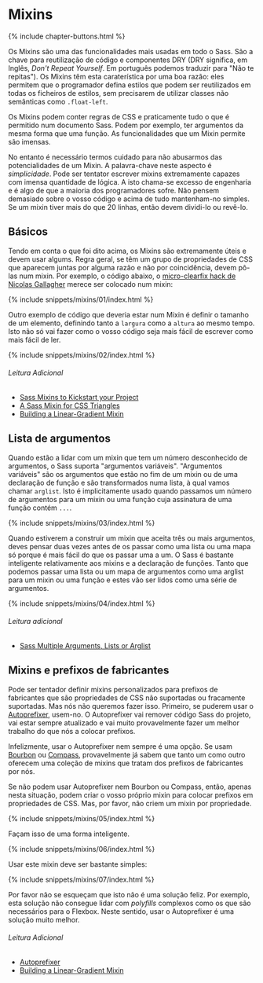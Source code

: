 
# Mixins

{% include chapter-buttons.html %}

Os Mixins são uma das funcionalidades mais usadas em todo o Sass. São a chave para reutilização de código e componentes DRY (DRY significa, em Inglês, *Don't Repeat Yourself*. Em português podemos traduzir para "Não te repitas"). Os Mixins têm esta caraterística por uma boa razão: eles permitem que o programador defina estilos que podem ser reutilizados em todas os ficheiros de estilos, sem precisarem de utilizar classes não semânticas como `.float-left`.

Os Mixins podem conter regras de CSS e praticamente tudo o que é permitido num documento Sass.
Podem por exemplo, ter argumentos da mesma forma que uma função. As funcionalidades que um Mixin permite são imensas.

No entanto é necessário termos cuidado para não abusarmos das potencialidades de um Mixin. A palavra-chave neste aspecto é *simplicidade*.
Pode ser tentator escrever mixins extremamente capazes com imensa quantidade de lógica. A isto chama-se excesso de engenharia e é algo de que a maioria dos programadores sofre. Não pensem demasiado sobre o vosso código e acima de tudo mantenham-no simples. Se um mixin tiver mais do que 20 linhas, então devem dividi-lo ou revê-lo.

## Básicos

Tendo em conta o que foi dito acima, os Mixins são extremamente úteis e devem usar algums. Regra geral, se têm um grupo de propriedades de CSS que aparecem juntas por alguma razão e não por coincidência, devem pô-las num mixin.
Por exemplo, o código abaixo, o [micro-clearfix hack de Nicolas Gallagher](http://nicolasgallagher.com/micro-clearfix-hack/) merece ser colocado num mixin:

{% include snippets/mixins/01/index.html %}

Outro exemplo de código que deveria estar num Mixin é definir o tamanho de um elemento, definindo tanto a `largura` como a `altura` ao mesmo tempo. Isto não só vai fazer como o vosso código seja mais fácil de escrever como mais fácil de ler.

{% include snippets/mixins/02/index.html %}

###### Leitura Adicional

* [Sass Mixins to Kickstart your Project](http://www.sitepoint.com/sass-mixins-kickstart-project/)
* [A Sass Mixin for CSS Triangles](http://www.sitepoint.com/sass-mixin-css-triangles/)
* [Building a Linear-Gradient Mixin](http://www.sitepoint.com/building-linear-gradient-mixin-sass/)

## Lista de argumentos

Quando estão a lidar com um mixin que tem um número desconhecido de argumentos, o Sass suporta "argumentos variáveis". "Argumentos variáveis" são os argumentos que estão no fim de um mixin ou de uma declaração de função e são transformados numa lista, à qual vamos chamar `arglist`. Isto é implicitamente usado quando passamos um número de argumentos para um mixin ou uma função cuja assinatura de uma função contém `...`.

{% include snippets/mixins/03/index.html %}

Quando estiverem a construir um mixin que aceita três ou mais argumentos, deves pensar duas vezes antes de os passar como uma lista ou uma mapa só porque é mais fácil do que os passar uma a um.
O Sass é bastante inteligente relativamente aos mixins e a declaração de funções. Tanto que podemos passar uma lista ou um mapa de argumentos como uma arglist para um mixin ou uma função e estes vão ser lidos como uma série de argumentos.

{% include snippets/mixins/04/index.html %}

###### Leitura adicional

* [Sass Multiple Arguments, Lists or Arglist](http://www.sitepoint.com/sass-multiple-arguments-lists-or-arglist/)

## Mixins e prefixos de fabricantes

Pode ser tentador definir mixins personalizados para prefixos de fabricantes que são propriedades de CSS não suportadas ou fracamente suportadas. Mas nós não queremos fazer isso. Primeiro, se puderem usar o [Autoprefixer](https://github.com/postcss/autoprefixer), usem-no. O Autoprefixer vai remover código Sass do projeto, vai estar sempre atualizado e vai muito provavelmente fazer um melhor trabalho do que nós a colocar prefixos.

Infelizmente, usar o Autoprefixer nem sempre é uma opção. Se usam [Bourbon](http://bourbon.io/) ou [Compass](http://compass-style.org/), provavelmente já sabem que tanto um como outro oferecem uma coleção de mixins que tratam dos prefixos de fabricantes por nós.

Se não podem usar Autoprefixer nem Bourbon ou Compass, então, apenas nesta situação, podem criar o vosso próprio mixin para colocar prefixos em propriedades de CSS. Mas, por favor, não criem um mixin por propriedade.

{% include snippets/mixins/05/index.html %}

Façam isso de uma forma inteligente.

{% include snippets/mixins/06/index.html %}

Usar este mixin deve ser bastante simples:

{% include snippets/mixins/07/index.html %}

Por favor não se esqueçam que isto não é uma solução feliz. Por exemplo, esta solução não consegue lidar com *polyfills* complexos como os que são necessários para o Flexbox. Neste sentido, usar o Autoprefixer é uma solução muito melhor.

###### Leitura Adicional

* [Autoprefixer](https://github.com/postcss/autoprefixer)
* [Building a Linear-Gradient Mixin](http://www.sitepoint.com/building-linear-gradient-mixin-sass/)
